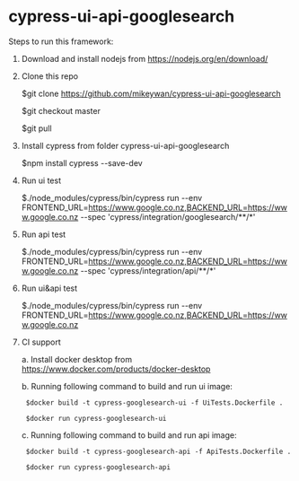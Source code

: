 # cypress-ui-api-googlesearch

Steps to run this framework:
1. Download and install nodejs from https://nodejs.org/en/download/
2. Clone this repo
   
   $git clone https://github.com/mikeywan/cypress-ui-api-googlesearch
   
   $git checkout master
   
   $git pull
3. Install cypress from folder cypress-ui-api-googlesearch
   
   $npm install cypress --save-dev
4. Run ui test
   
   $./node_modules/cypress/bin/cypress run --env FRONTEND_URL=https://www.google.co.nz,BACKEND_URL=https://www.google.co.nz --spec 'cypress/integration/googlesearch/**/*'
5. Run api test
   
   $./node_modules/cypress/bin/cypress run --env FRONTEND_URL=https://www.google.co.nz,BACKEND_URL=https://www.google.co.nz --spec 'cypress/integration/api/**/*'
6. Run ui&api test
   
   $./node_modules/cypress/bin/cypress run --env FRONTEND_URL=https://www.google.co.nz,BACKEND_URL=https://www.google.co.nz
7. CI support
   
   a. Install docker desktop from https://www.docker.com/products/docker-desktop
   
   b. Running following command to build and run ui image:
      
        $docker build -t cypress-googlesearch-ui -f UiTests.Dockerfile .
      
        $docker run cypress-googlesearch-ui
   
   c. Running following command to build and run api image:
      
        $docker build -t cypress-googlesearch-api -f ApiTests.Dockerfile .
      
        $docker run cypress-googlesearch-api
